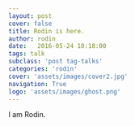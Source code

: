 ```yaml
---
layout: post
cover: false
title: Rodin is here.
author: rodin
date:   2016-05-24 10:18:00
tags: talk
subclass: 'post tag-talks'
categories: 'rodin'
cover: 'assets/images/cover2.jpg'
navigation: True
logo: 'assets/images/ghost.png'
---
```


I am Rodin.
